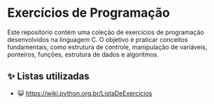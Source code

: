 # Exercícios de Programação

Este repositório contém uma coleção de exercícios de programação desenvolvidos na linguagem C. O objetivo é praticar conceitos fundamentais, como estrutura de controle, manipulação de variáveis, ponteiros, funções, estrutura de dados e algoritmos.

## ✨ Listas utilizadas

- 😺 https://wiki.python.org.br/ListaDeExercicios

